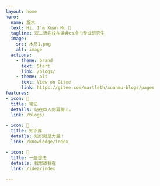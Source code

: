 ```yaml
---
layout: home
hero:
  name: 旋木 
  text: Hi, I'm Xuan Mu 👋
  tagline: 双二流名校在读非cs冷门专业研究生
  image:
    src: 木马1.png
    alt: image
  actions:
    - theme: brand
      text: Start
      link: /blogs/
    - theme: alt
      text: View on Gitee
      link: https://gitee.com/martleth/xuanmu-blogs/pages
features:
- icon: 🔋
  title: 笔记
  details: 站在巨人的肩膀上。
  link: /blogs/

- icon: 🔧
  title: 知识库
  details: 知识就是力量！
  link: /knowledge/index

- icon: 🚀
  title: 一些想法
  details: 我思故我在
  link: /idea/index
  
---
```

<TheProject />
 
<script setup >
import TheProject from './components/Project.vue'
</script>
 
<!-- <div style="color: red; font-size: 24px;">这是个有style的随便写点</div> -->
<!-- <div><img src="/wave.svg" style="border: 0px solid steelblue;margin-top:0" /></div> -->

  <!-- 在页面最后引入 -->
 
 <!-- <api></api> -->
<!-- <FreeStyle></FreeStyle> -->